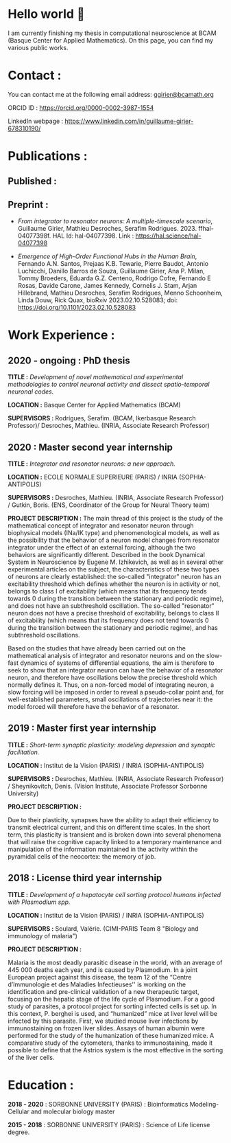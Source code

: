 # Hello world 👋

I am currently finishing my thesis in computational neuroscience at BCAM (Basque Center for Applied Mathematics). 
On this page, you can find my various public works.

# Contact :

You can contact me at the following email address: ggirier@bcamath.org

ORCID ID : https://orcid.org/0000-0002-3987-1554

LinkedIn webpage : https://www.linkedin.com/in/guillaume-girier-678310190/


# Publications :

## Published : 

## Preprint : 

- _From integrator to resonator neurons: A multiple-timescale scenario_, Guillaume Girier, Mathieu Desroches, Serafim Rodrigues. 2023. ffhal-04077398f. HAL Id: hal-04077398. Link : https://hal.science/hal-04077398

- _Emergence of High-Order Functional Hubs in the Human Brain_, Fernando A.N. Santos, Prejaas K.B. Tewarie, Pierre Baudot, Antonio Luchicchi, Danillo Barros de Souza, Guillaume Girier, Ana P. Milan, Tommy Broeders, Eduarda G.Z. Centeno, Rodrigo Cofre, Fernando E Rosas, Davide Carone, James Kennedy, Cornelis J. Stam, Arjan Hillebrand, Mathieu Desroches, Serafim Rodrigues, Menno Schoonheim, Linda Douw, Rick Quax, bioRxiv 2023.02.10.528083; doi: https://doi.org/10.1101/2023.02.10.528083

# Work Experience :

## 2020 - ongoing : PhD thesis

__TITLE :__ _Development of novel mathematical and experimental methodologies to control neuronal activity and dissect spatio-temporal neuronal codes._

__LOCATION :__ Basque Center for Applied Mathematics (BCAM)

__SUPERVISORS :__ Rodrigues, Serafim. (BCAM, Ikerbasque Research Professor)/
                  Desroches, Mathieu. (INRIA, Associate Research Professor)


## 2020 : Master second year internship

__TITLE :__ _Integrator and resonator neurons: a new approach._

__LOCATION :__ ECOLE NORMALE SUPERIEURE (PARIS) / INRIA (SOPHIA-ANTIPOLIS)

__SUPERVISORS :__ Desroches, Mathieu. (INRIA, Associate Research Professor) /
	          Gutkin, Boris. (ENS, Coordinator of the Group for Neural Theory team)

__PROJECT DESCRIPTION :__ 
The main thread of this project is the study of the mathematical concept of integrator and resonator neuron through biophysical models (INa/IK type) and phenomenological models, as well as the possibility that the behavior of a neuron model changes from resonator integrator under the effect of an external forcing, although the two behaviors are significantly different. Described in the book Dynamical System in Neuroscience by Eugene M. Izhikevich, as well as in several other experimental articles on the subject, the characteristics of these two types of neurons are clearly established: the so-called "integrator" neuron has an excitability threshold which defines whether the neuron is in activity or not, belongs to class I of excitability (which means that its frequency tends towards 0 during the transition between the stationary and periodic regime), and does not have an subthreshold oscillation. The so-called "resonator" neuron does not have a precise threshold of excitability, belongs to class II of excitability (which means that its frequency does not tend towards 0 during the transition between the stationary and periodic regime), and has subthreshold oscillations.

Based on the studies that have already been carried out on the mathematical analysis of integrator and resonator neurons and on the slow-fast dynamics of systems of differential equations, the aim is therefore to seek to show that an integrator neuron can have the behavior of a resonator neuron, and therefore have oscillations below the precise threshold which normally defines it. Thus, on a non-forced model of integrating neuron, a slow forcing will be imposed in order to reveal a pseudo-collar point and, for well-established parameters, small oscillations of trajectories near it: the model forced will therefore have the behavior of a resonator.

## 2019 : Master first year internship

__TITLE :__ _Short-term synaptic plasticity: modeling depression and synaptic facilitation._

__LOCATION :__ Institut de la Vision (PARIS) / INRIA (SOPHIA-ANTIPOLIS)

__SUPERVISORS :__ Desroches, Mathieu. (INRIA, Associate Research Professor) /
	          Sheynikovitch, Denis. (Vision Institute, Associate Professor Sorbonne University)

__PROJECT DESCRIPTION :__ 

Due to their plasticity, synapses have the ability to adapt their efficiency to transmit electrical current, and this on different time scales. In the short term, this plasticity is transient and is broken down into several phenomena that will raise the cognitive capacity linked to a temporary maintenance and manipulation of the information maintained in the activity within the pyramidal cells of the neocortex: the memory of job. 

<!-- a normal html comment -->

## 2018 : License third year internship

__TITLE :__ _Development of a hepatocyte cell sorting protocol humans infected with Plasmodium spp._

__LOCATION :__ Institut de la Vision (PARIS) / INRIA (SOPHIA-ANTIPOLIS)

__SUPERVISORS :__ Soulard, Valérie. (CIMI-PARIS Team 8 "Biology and immunology of malaria")

__PROJECT DESCRIPTION :__ 

Malaria is the most deadly parasitic disease in the world, with an average of 445 000 deaths each year, and is caused by Plasmodium. In a joint European project against this disease, the team 12 of the “Centre d’Immunologie et des Maladies Infectieuses'' is working on the identification and pre-clinical validation of a new therapeutic target, focusing on the hepatic stage of the life cycle of Plasmodium. For a good study of parasites, a protocol project for sorting infected cells is set up. In this context, P. berghei is used, and “humanized” mice at liver level will be infected by this parasite. First, we studied mouse liver infections by immunostaining on frozen liver slides. Assays of human albumin were performed for the study of the humanization of these humanized mice. A comparative study of the cytometers, thanks to immunostaining, made it possible to define that the Astrios system is the most effective in the sorting of the liver cells. 

# Education : 

__2018 - 2020__ : SORBONNE UNIVERSITY (PARIS) : Bioinformatics Modeling-Cellular and molecular biology master

__2015 - 2018__ : SORBONNE UNIVERSITY (PARIS) : Science of Life license degree.
